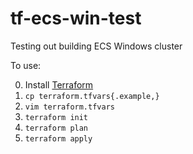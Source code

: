 # tf-ecs-win-test

Testing out building ECS Windows cluster

To use:

0. Install [Terraform](https://www.terraform.io/intro/getting-started/install.html)
1. `cp terraform.tfvars{.example,}`
2. `vim terraform.tfvars`
3. `terraform init`
4. `terraform plan`
5. `terraform apply`
